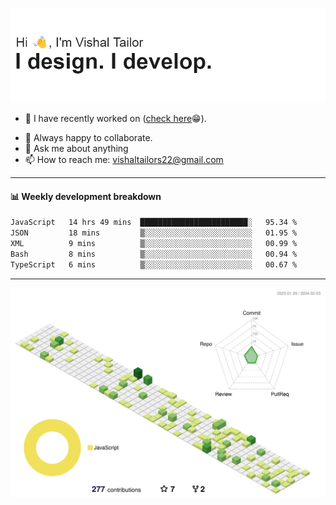 ![Hi, I'm Vishal Tailor. I design. I develop.](https://github.com/vishaltailors/vishaltailors/blob/main/header.png?raw=true)

- 🔭 I have recently worked on ([check here](https://vishaltailor.com)😁).
<!-- - 🎦 Currently watching: JavaScript: The Hard Parts By Will Sentance. -->
- 👯 Always happy to collaborate.
- 💬 Ask me about anything
- 📫 How to reach me: <a href="mailto:vishaltailors22@gmail.com">vishaltailors22@gmail.com</a>

<hr /> 
<h4>📊 Weekly development breakdown</h4>
<!--START_SECTION:waka-->

```txt
JavaScript   14 hrs 49 mins  ████████████████████████░   95.34 %
JSON         18 mins         ▒░░░░░░░░░░░░░░░░░░░░░░░░   01.95 %
XML          9 mins          ▒░░░░░░░░░░░░░░░░░░░░░░░░   00.99 %
Bash         8 mins          ▒░░░░░░░░░░░░░░░░░░░░░░░░   00.94 %
TypeScript   6 mins          ▒░░░░░░░░░░░░░░░░░░░░░░░░   00.67 %
```

<!--END_SECTION:waka-->
<hr /> 

![](./profile-3d-contrib/profile-green-animate.svg)
